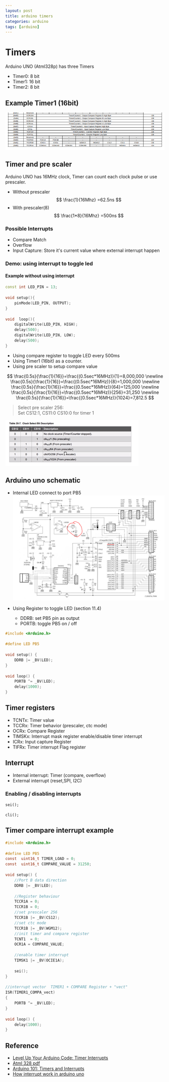 ```yaml
---
layout: post
title: arduino timers
categories: arduino
tags: [arduino]
---
```

# Timers
Arduino UNO (Atml328p) has three Timers
- Timer0: 8 bit
- Timer1: 16 bit
- Timer2: 8 bit

## Example Timer1 (16bit)
![](/images/2019-01-16-22-19-18.png)

## Timer and pre scaler
Arduino  UNO has 16MHz clock, Timer can count each clock pulse or use prescaler.

- Without prescaler
$$
\frac{1}{16Mhz} =62.5ns
$$
- With prescaler(8)
$$
\frac{1*8}{16Mhz} =500ns
$$

### Possible Interrupts
- Compare Match
- Overflow
- Input Capture: Store it's  current value where external interrupt happen

### Demo: using interrupt to toggle led
#### Example without using interrupt
```cpp
const int LED_PIN = 13;

void setup(){
    pinMode(LED_PIN, OUTPUT);
}

void  loop(){
    digitalWrite(LED_PIN, HIGH);
    delay(500);
    digitalWrite(LED_PIN, LOW);
    delay(500);
}
```

- Using compare register to toggle LED every 500ms
- Using Timer1 (16bit) as a counter.
- Using pre scaler to setup compare value


$$
\frac{0.5s}{\frac{1}{16}}=\frac{(0.5sec*16MHz)}{1}=8,000,000 \newline
\frac{0.5s}{\frac{1}{16}}=\frac{(0.5sec*16MHz)}{8}=1,000,000 \newline
\frac{0.5s}{\frac{1}{16}}=\frac{(0.5sec*16MHz)}{64}=125,000 \newline
\frac{0.5s}{\frac{1}{16}}=\frac{(0.5sec*16MHz)}{256}=31,250 \newline
\frac{0.5s}{\frac{1}{16}}=\frac{(0.5sec*16MHz)}{1024}=7,812.5 
$$
> Select pre scaler 256:    
> Set CS12:1,  CS11:0 CS10:0 for timer 1

![](/images/2019-01-16-22-52-06.png)


## Arduino uno schematic
- Internal LED connect to port PB5
![](/images/2019-01-18-09-29-24.png)

- Using Register to toggle LED (section 11.4)
  - DDRB: set PB5 pin as output
  - PORTB: toggle PB5 on / off

```c
#include <Arduino.h>

#define LED PB5

void setup() {
    DDRB |= _BV(LED);
}

void loop() {
    PORTB ^= _BV(LED);
    delay(1000);     
}
```

## Timer registers
- TCNTx: Timer value
- TCCRx: Timer behavior (prescaler, ctc mode)
- OCRx: Compare Register
- TIMSKx: Interrupt mask register enable/disable timer interrupt
- ICRx: Input capture Register
- TIFRx: Timer interrupt Flag register


## Interrupt
- Internal interrupt: Timer (compare, overflow)
- External interrupt (reset,SPI, I2C)

### Enabling / disabling interrupts
```
sei();

cli();
```

## Timer compare interrupt example
```c
#include <Arduino.h>

#define LED PB5
const  uint16_t TIMER_LOAD = 0;
const  uint16_t COMPARE_VALUE = 31250;

void setup() {
    //Port B data direction
    DDRB |= _BV(LED);

    //Register behaviour
    TCCR1A = 0;
    TCCR1B = 0;
    //set prescaler 256
    TCCR1B |= _BV(CS12);
    //set ctc mode
    TCCR1B |= _BV(WGM12);
    //init timer and compare register
    TCNT1  = 0;
    OCR1A = COMPARE_VALUE;

    //enable timer interrupt
    TIMSK1 |= _BV(OCIE1A);

    sei();
}

//interrupt vector  TIMER1 + COMPARE Register + "vect"
ISR(TIMER1_COMPA_vect)
{
    PORTB ^= _BV(LED);
}

void loop() {
    delay(1000);     
}
```

## Reference
- [Level Up Your Arduino Code: Timer Interrupts](https://www.youtube.com/watch?v=2kr5A350H7E)
- [Atml 328 pdf](https://www.sparkfun.com/datasheets/Components/SMD/ATMega328.pdf)
- [Arduino 101: Timers and Interrupts](https://www.robotshop.com/community/forum/t/arduino-101-timers-and-interrupts/13072)
- [How interrupt work in arduino uno](https://arduino.stackexchange.com/questions/30968/how-do-interrupts-work-on-the-arduino-uno-and-similar-boards)